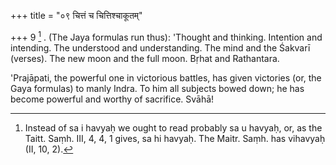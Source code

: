 +++
title = "०९ चित्तं च चित्तिश्चाकूतम्"

+++
9 [^4] . (The Jaya formulas run thus): 'Thought and thinking. Intention and intending. The understood and understanding. The mind and the Śakvarī (verses). The new moon and the full moon. Bṛhat and Rathantara.


[^4]:  Instead of sa i havyaḥ we ought to read probably sa u havyaḥ, or, as the Taitt. Saṃh. III, 4, 4, 1 gives, sa hi havyaḥ. The Maitr. Saṃh. has vihavyaḥ (II, 10, 2).


'Prajāpati, the powerful one in victorious battles, has given victories (or, the Gaya formulas) to manly Indra. To him all subjects bowed down; he has become powerful and worthy of sacrifice. Svāhā!
